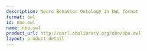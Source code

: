 ```yaml
---
description: Neuro Behavior Ontology in OWL format
format: owl
id: nbo.owl
name: nbo.owl
product_url: http://purl.obolibrary.org/obo/nbo.owl
layout: product_detail
---
```

